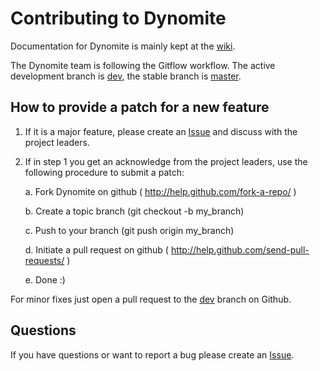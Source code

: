 # Contributing to Dynomite

Documentation for Dynomite is mainly kept at the [wiki]( https://github.com/Netflix/dynomite/wiki ).

The Dynomite team is following the Gitflow workflow. The active development branch is [dev](https://github.com/Netflix/dynomite/tree/dev), the stable branch is [master](https://github.com/Netflix/dynomite/tree/master).


## How to provide a patch for a new feature

1. If it is a major feature, please create an [Issue]( https://github.com/Netflix/dynomite/issues ) and discuss with the project leaders. 

2. If in step 1 you get an acknowledge from the project leaders, use the
   following procedure to submit a patch:

    a. Fork Dynomite on github ( http://help.github.com/fork-a-repo/ )

    b. Create a topic branch (git checkout -b my_branch)

    c. Push to your branch (git push origin my_branch)

    d. Initiate a pull request on github ( http://help.github.com/send-pull-requests/ )

    e. Done :)

For minor fixes just open a pull request to the [dev]( https://github.com/Netflix/dynomite/tree/dev ) branch on Github.

## Questions

If you have questions or want to report a bug please create an [Issue]( https://github.com/Netflix/dynomite/issues ).

 
